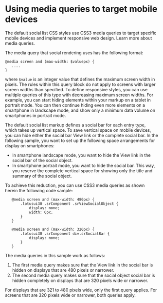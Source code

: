 # Using media queries to target mobile devices

The default social list CSS styles use CSS3 media queries to target specific mobile devices and implement responsive web design. Learn more about media queries.

The media query that social rendering uses has the following format:

```
@media screen and (max-width: $valuepx) {
   ....
}

```

where `$value` is an integer value that defines the maximum screen width in pixels. The rules within this query block do not apply to screens with larger screen widths than specified. To define responsive styles, you can use multiple queries of this type with decreasing maximum screen widths. For example, you can start hiding elements within your markup on a tablet in portrait mode. You can then continue hiding even more elements on a smartphone in landscape mode, and show only a minimum data volume on smartphones in portrait mode.

The default social list markup defines a social bar for each entry type, which takes up vertical space. To save vertical space on mobile devices, you can hide either the social bar View link or the complete social bar. In the following sample, you want to set up the following space arrangements for display on smartphones:

-   In smartphone landscape mode, you want to hide the View link in the social bar of the social object.
-   In smartphone portrait mode, you want to hide the social bar. This way, you reserve the complete vertical space for showing only the title and summary of the social object.

To achieve this reduction, you can use CSS3 media queries as shown herein the following code sample:

```
   @media screen and (max-width: 480px) {
       .lotusui30 .srComponent .srViewSocialObject {
           display: none;
           width: 0px;
       }
   }

   @media screen and (max-width: 320px) {
       .lotusui30 .srComponent div.srSocialBar {
           display: none;  
       }
   }
```

The media queries in this sample work as follows:

1.  The first media query makes sure that the View link in the social bar is hidden on displays that are 480 pixels or narrower.
2.  The second media query makes sure that the social object social bar is hidden completely on displays that are 320 pixels wide or narrower.

For displays that are 321 to 480 pixels wide, only the first query applies. For screens that are 320 pixels wide or narrower, both queries apply.



